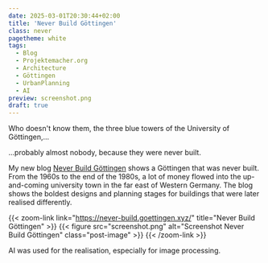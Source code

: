 ```yaml
---
date: 2025-03-01T20:30:44+02:00
title: 'Never Build Göttingen'
class: never
pagetheme: white
tags:
  - Blog
  - Projektemacher.org
  - Architecture
  - Göttingen
  - UrbanPlanning
  - AI
preview: screenshot.png
draft: true
---
```


Who doesn't know them, the three blue towers of the University of Göttingen,...

<!--more-->

...probably almost nobody, because they were never built.


My new blog [Never Build Göttingen](https://never-build.goettingen.xyz/) shows a Göttingen that was never built. From the 1960s to the end of the 1980s, a lot of money flowed into the up-and-coming university town in the far east of Western Germany. The blog shows the boldest designs and planning stages for buildings that were later realised differently.

{{< zoom-link link="https://never-build.goettingen.xyz/" title="Never Build Göttingen" >}}
    {{< figure src="screenshot.png" alt="Screenshot Never Build Göttingen" class="post-image" >}}
{{< /zoom-link >}}

AI was used for the realisation, especially for image processing.
